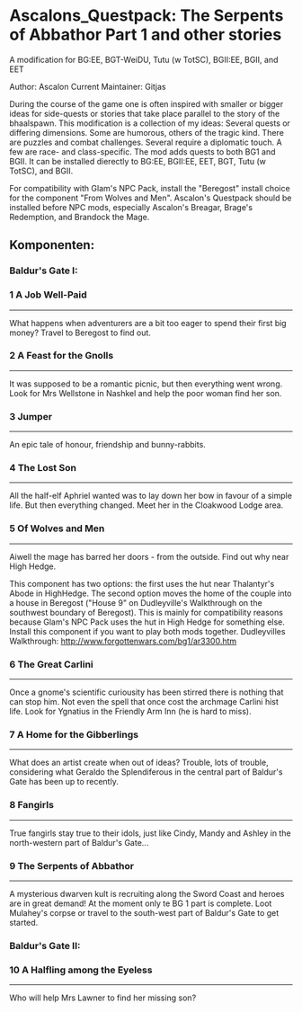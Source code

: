 # Ascalons_Questpack: The Serpents of Abbathor Part 1 and other stories

A modification for BG:EE, BGT-WeiDU, Tutu (w TotSC), BGII:EE, BGII, and EET
                            
Author: Ascalon
Current Maintainer: Gitjas

During the course of the game one is often inspired with smaller or bigger ideas for side-quests or stories that take place parallel to the story of the bhaalspawn. This modification is a collection of my ideas: Several quests or differing dimensions. Some are humorous, others of the tragic kind. There are puzzles and combat challenges. Several require a diplomatic touch. A few are race- and class-specific.
The mod adds quests to both BG1 and BGII. It can be installed dierectly to BG:EE, BGII:EE, EET, BGT, Tutu (w TotSC), and BGII.

For compatibility with Glam's NPC Pack, install the "Beregost" install choice for the component "From Wolves and Men".
Ascalon's Questpack should be installed before NPC mods, especially Ascalon's Breagar, Brage's Redemption, and Brandock the Mage.

## Komponenten:

### Baldur's Gate I:

### 1 A Job Well-Paid
-------------------------
What happens when adventurers are a bit too eager to spend their first big money? Travel to Beregost to find out.

### 2 A Feast for the Gnolls
-------------------------
It was supposed to be a romantic picnic, but then everything went wrong. Look for Mrs Wellstone in Nashkel and help the poor woman find her son.

### 3 Jumper
-------------------------
An epic tale of honour, friendship and bunny-rabbits.

### 4 The Lost Son
-------------------------
All the half-elf Aphriel wanted was to lay down her bow in favour of a simple life. But then everything changed. Meet her in the Cloakwood Lodge area.

### 5 Of Wolves and Men
-------------------------
Aiwell the mage has barred her doors - from the outside. Find out why near High Hedge.

This component has two options: the first uses the hut near Thalantyr's Abode in HighHedge.
The second option moves the home of the couple into a house in Beregost ("House 9" on Dudleyville's Walkthrough on the southwest boundary of Beregost). This is mainly for compatibility reasons because Glam's NPC Pack uses the hut in High Hedge for something else. Install this component if you want to play both mods together.
Dudleyvilles Walkthrough:
http://www.forgottenwars.com/bg1/ar3300.htm

### 6 The Great Carlini
-------------------------
Once a gnome's scientific curiousity has been stirred there is nothing that can stop him. Not even the spell that once cost the archmage Carlini hist life. Look for Ygnatius in the Friendly Arm Inn (he is hard to miss).

### 7 A Home for the Gibberlings
-------------------------
What does an artist create when out of ideas? Trouble, lots of trouble, considering what Geraldo the Splendiferous in the central part of Baldur's Gate has been up to recently.

### 8 Fangirls
-------------------------
True fangirls stay true to their idols, just like Cindy, Mandy and Ashley in the north-western part of Baldur's Gate...

### 9 The Serpents of Abbathor
-------------------------
A mysterious dwarven kult is recruiting along the Sword Coast and heroes are in great demand! At the moment only te BG 1 part is complete. Loot Mulahey's corpse or travel to the south-west part of Baldur's Gate to get started.


### Baldur's Gate II:

### 10 A Halfling among the Eyeless
-------------------------
Who will help Mrs Lawner to find her missing son?
